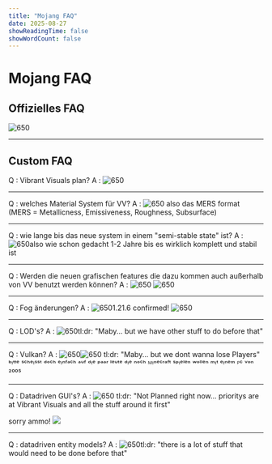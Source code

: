 ```yaml
---
title: "Mojang FAQ"
date: 2025-08-27
showReadingTime: false
showWordCount: false
---
```


# Mojang FAQ
  
## Offizielles FAQ
 ![650](https://i.imgur.com/XC8lG1k.png)

--- 
 

## Custom FAQ

   Q : Vibrant Visuals plan? 
   A : ![650](https://i.imgur.com/1FIGfoA.png)
   
   
   --- 
 
 
 
  Q : welches Material System für VV?
  A : ![650](https://i.imgur.com/oVIcoPB.jpeg)
 also das MERS format 
 (MERS = Metallicness, Emissiveness, Roughness, Subsurface)
 
 
   ---
   
   
   Q : wie lange bis das neue system in einem "semi-stable state" ist?
   A : ![650](https://i.imgur.com/xGiEQDJ.png)also wie schon gedacht 1-2 Jahre bis es wirklich komplett und stabil ist
   
   --- 
   
   
   
   Q : Werden die neuen grafischen features die dazu kommen auch außerhalb von VV benutzt werden können?
   A : ![650](https://i.imgur.com/nL0SvUe.jpeg)
   ![650](https://i.imgur.com/yKUP234.jpeg)
   
   

--- 
 
 
 
  Q : Fog änderungen?
  A : ![650](https://i.imgur.com/NoujjrX.png)1.21.6 confirmed! 
  ![650](https://i.imgur.com/R3ml0Qk.png)

---
 
 
   Q : LOD's? 
   A : ![650](https://i.imgur.com/knnSlti.png)tl:dr: "Maby... but we have other stuff to do before that"
   
   --- 


   Q : Vulkan?
   A : ![650](https://i.imgur.com/WehK5uU.png)![650](https://i.imgur.com/xFLitwM.png) tl:dr: "Maby... but we dont wanna lose Players"                                    ᵇᶦᵗᵗᵉ ˢᶜʰᵉᶦˢˢᵗ ᵈᵒᶜʰ ᵉᶦⁿᶠᵃᶜʰ ᵃᵘᶠ ᵈᶦᵉ ᵖᵃᵃʳ ˡᵉᵘᵗᵉ ᵈᶦᵉ ⁿᵒᶜʰ ᴹᶦⁿᵉᶜʳᵃᶠᵗ ˢᵖᶦᵉˡᵉⁿ ʷᵒˡˡᵉⁿ ᵐᶦᵗ ᵉᶦⁿᵉᵐ ᴾᶜ ᵛᵒⁿ ²⁰⁰⁵
   
   --- 
   
   Q : Datadriven GUI's?
   A : ![650](https://i.imgur.com/gKABjyg.png) tl:dr: "Not Planned right now... prioritys are at Vibrant Visuals and all the stuff around it first"
   
   sorry ammo! ![](https://cdn.7tv.app/emote/01EZPG1FN80001SNAW00ADK2DY/1x.avif)
 
 --- 
  Q : datadriven entity models?
  A : ![650](https://i.imgur.com/pbthNwZ.png)tl:dr: "there is a lot of stuff that would need to be done before that"
 
